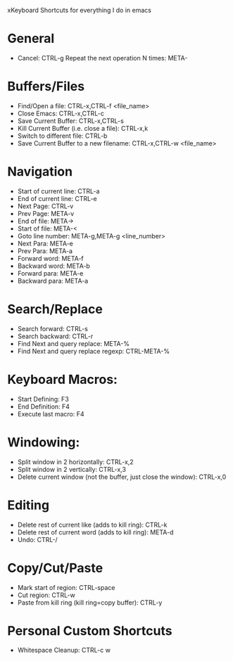 xKeyboard Shortcuts for everything I do in emacs

# General
* Cancel: CTRL-g
Repeat the next operation N times: META-<n> <operation>

# Buffers/Files
* Find/Open a file: CTRL-x,CTRL-f <file_name>
* Close Emacs: CTRL-x,CTRL-c
* Save Current Buffer: CTRL-x,CTRL-s
* Kill Current Buffer (i.e. close a file): CTRL-x,k
* Switch to different file: CTRL-b
* Save Current Buffer to a new filename: CTRL-x,CTRL-w <file_name>

# Navigation
* Start of current line: CTRL-a
* End of current line: CTRL-e
* Next Page: CTRL-v
* Prev Page: META-v
* End of file: META->
* Start of file: META-<
* Goto line number: META-g,META-g <line_number>
* Next Para: META-e
* Prev Para: META-a
* Forward word: META-f
* Backward word: META-b
* Forward para: META-e
* Backward para: META-a

# Search/Replace
* Search forward: CTRL-s
* Search backward: CTRL-r
* Find Next and query replace: META-%
* Find Next and query replace regexp: CTRL-META-%

# Keyboard Macros:
* Start Defining: F3
* End Definition: F4
* Execute last macro: F4

# Windowing:
* Split window in 2 horizontally: CTRL-x,2
* Split window in 2 vertically: CTRL-x,3
* Delete current window (not the buffer, just close the window): CTRL-x,0

# Editing
* Delete rest of current like (adds to kill ring): CTRL-k
* Delete rest of current word (adds to kill ring): META-d
* Undo: CTRL-/

# Copy/Cut/Paste
* Mark start of region: CTRL-space
* Cut region: CTRL-w
* Paste from kill ring (kill ring=copy buffer): CTRL-y

# Personal Custom Shortcuts
* Whitespace Cleanup: CTRL-c w